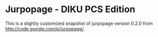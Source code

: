 # Jurpopage - DIKU PCS Edition

This is a slightly customized snapshot of jurpopage version 0.2.0 from <http://code.google.com/p/jurpopage/>.

 
